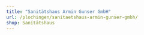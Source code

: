 ```yaml
---
title: "Sanitätshaus Armin Gunser GmbH"
url: /plochingen/sanitaetshaus-armin-gunser-gmbh/
shop: Sanitätshaus
---
```

